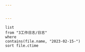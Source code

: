 ```yaml
---


---
```



```dataview
list
from "3工作日志/日志"
where
contains(file.name, "2023-02-15-")
sort file.ctime
```




